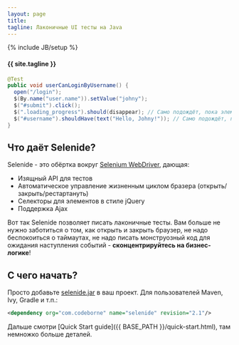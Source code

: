 ```yaml
---
layout: page
title:
tagline: Лаконичные UI тесты на Java
---
```

{% include JB/setup %}

<h4>{{ site.tagline }}</h4>

```java
@Test
public void userCanLoginByUsername() {
  open("/login");
  $(By.name("user.name")).setValue("johny");
  $("#submit").click();
  $(".loading_progress").should(disappear); // Само подождёт, пока элемент исчезнет
  $("#username").shouldHave(text("Hello, Johny!")); // Само подождёт, пока у элемента появится нужный текст
}
```

## Что даёт Selenide?
Selenide - это обёртка вокруг <a href="http://seleniumhq.org/projects/webdriver/">Selenium WebDriver</a>, дающая:

+  Изящный API для тестов
+  Автоматическое управление жизненным циклом бразера (открыть/закрыть/рестартануть)
+  Селекторы для элементов в стиле jQuery
+  Поддержка Ajax

Вот так Selenide позволяет писать лаконичные тесты. Вам больше не нужно заботиться о
том, как открыть и закрыть браузер, не надо беспокоиться о таймаутах, не надо писать монструозный код для
ожидания наступления событий - **сконцентрируйтесь на бизнес-логике**!

## С чего начать?
Просто добавьте <a href="http://search.maven.org/remotecontent?filepath=com/codeborne/selenide/2.1/selenide-2.1.jar">selenide.jar</a> в ваш проект. Для пользователей Maven, Ivy, Gradle и т.п.:
```xml
<dependency org="com.codeborne" name="selenide" revision="2.1"/>
```

Дальше смотри [Quick Start guide]({{ BASE_PATH }}/quick-start.html), там немножко больше деталей.

